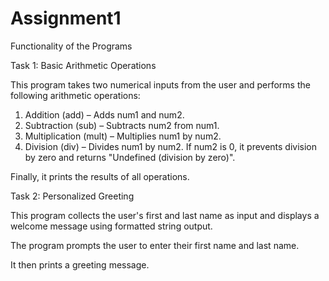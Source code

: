 # Assignment1
Functionality of the Programs

Task 1: Basic Arithmetic Operations


This program takes two numerical inputs from the user and performs the following arithmetic operations:

1. Addition (add) – Adds num1 and num2.
2. Subtraction (sub) – Subtracts num2 from num1.
3. Multiplication (mult) – Multiplies num1 by num2.
4. Division (div) – Divides num1 by num2. If num2 is 0, it prevents division by zero and returns "Undefined (division by zero)".

Finally, it prints the results of all operations.


Task 2: Personalized Greeting


This program collects the user's first and last name as input and displays a welcome message using formatted string output.

The program prompts the user to enter their first name and last name.

It then prints a greeting message.
